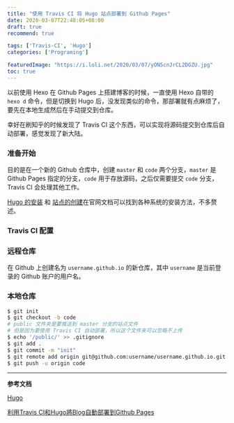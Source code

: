 ```yaml
---
title: "使用 Travis CI 将 Hugo 站点部署到 Github Pages"
date: 2020-03-07T22:48:05+08:00
draft: true
recommend: true

tags: ['Travis-CI', 'Hugo']
categories: ['Programing']

featuredImage: "https://i.loli.net/2020/03/07/yON5cnJrCL2DGZU.jpg"
toc: true
---
```


以前使用 Hexo 在 Github Pages 上搭建博客的时候，一直使用 Hexo 自带的 `hexo d` 命令，但是切换到 Hugo 后，没发现类似的命令，那部署就有点麻烦了，要先在本地生成然后在手动提交到仓库。

幸好在刷知乎的时候发现了 Travis CI 这个东西，可以实现将源码提交到仓库后自动部署，感觉发现了新大陆。

<!--more-->

### 准备开始

目的是在一个新的 Github 仓库中，创建 `master` 和 `code` 两个分支，`master` 是 Github Pages 指定的分支，`code` 用于存放源码，之后仅需要提交 `code` 分支，Travis CI 会处理其他工作。

[Hugo 的安装](https://gohugo.io/getting-started/installing/) 和 [站点的创建](https://gohugo.io/getting-started/quick-start/)在官网文档可以找到各种系统的安装方法，不多赘述。

### Travis CI 配置




### 远程仓库

在 Github 上创建名为 `username.github.io` 的新仓库，其中 `username` 是当前登录的 Github 账户的用户名。

### 本地仓库

```bash
$ git init
$ git checkout -b code
# public 文件夹是要推送到 master 分支的站点文件
# 但是因为要使用 Travis CI 自动部署，所以这个文件夹可以忽略不上传
$ echo '/public/' >> .gitignore
$ git add .
$ git commit -m "init"
$ git remote add origin git@github.com:username/username.github.io.git
$ git push -u origin code
```















---

**参考文档**

[Hugo](https://gohugo.io/)

[利用Travis CI和Hugo將Blog自動部署到Github Pages]([https://axdlog.com/zh/2018/using-hugo-and-travis-ci-to-deploy-blog-to-github-pages-automatically/#travis-ci-%E9%85%8D%E7%BD%AE](https://axdlog.com/zh/2018/using-hugo-and-travis-ci-to-deploy-blog-to-github-pages-automatically/#travis-ci-配置))



